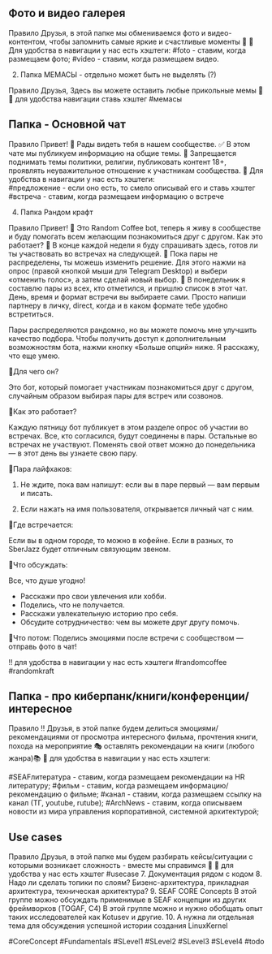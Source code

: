 ## Фото и видео галерея

Правило 
Друзья, в этой папке мы обмениваемся фото и видео-контентом, чтобы запомнить самые яркие и счастливые моменты 📸
🧭 Для удобства в навигации у нас есть хэштеги:
#foto - ставим, когда размещаем фото;
#video - ставим, когда размещаем видео.

2. Папка МЕМАСЫ - отдельно может быть не выделять (?)

Правило
Друзья, Здесь вы можете оставить любые прикольные мемы 💫
🙌 для удобства навигации ставь хэштег #мемасы

## Папка - Основной чат
Правило 
Привет! 🤩
Рады видеть тебя в нашем сообществе. 
✅ В этом чате мы публикуем информацию на общие темы.
🔴 Запрещается поднимать темы политики, религии, публиковать контент 18+, проявлять неуважительное отношение к  участникам сообщества. 
🧭 Для удобства в навигации у нас есть  хэштеги:  
#предложение - если оно есть, то смело описывай его и ставь хэштег
#встреча - ставим, когда размещаем информацию о  встрече

4. Папка Рандом крафт

Правило 
Привет! 👋
Это Random Coffee bot, теперь я живу в сообществе и буду помогать всем желающим познакомиться  друг с другом. 
Как это работает? 
📝 В конце каждой недели я буду спрашивать здесь, готов ли ты участвовать во встречах на следующей. 
🔄 Пока пары не распределены, ты можешь изменить решение. 
Для этого нажми на опрос (правой кнопкой мыши для Telegram Desktop) и выбери «отменить голос», а затем сделай новый выбор. 
🎲 В понедельник я составлю пары из всех, кто отметился, и пришлю список в этот чат. 
День, время и формат встречи вы выбираете сами. Просто напиши партнеру в личку, direct, когда и в каком формате тебе удобно встретиться. 

Пары распределяются рандомно, но вы можете помочь мне улучшить качество подбора. Чтобы получить доступ к дополнительным возможностям бота, нажми кнопку «Больше опций» ниже.
Я расскажу, что еще умею.


📌Для чего он? 

Это бот, который помогает участникам познакомиться друг с другом, случайным образом выбирая пары для встреч или созвонов.

📌Как это работает? 

Каждую пятницу бот публикует в этом разделе опрос об участии во встречах. Все, кто согласился, будут соединены в пары. Остальные во встречах не участвуют. Поменять свой ответ можно до понедельника — в этот день вы узнаете свою пару.

📌Пара лайфхаков: 

1. Не ждите, пока вам напишут: если вы в паре первый — вам первым и писать.

2. Если нажать на имя пользователя, открывается личный чат с ним. 

📌Где встречается: 

Если вы в одном городе, то можно в кофейне. Если в разных, то SberJazz будет отличным связующим звеном. 

📌Что обсуждать: 

Все, что душе угодно! 
- Расскажи про свои увлечения или хобби. 
- Поделись, что не получается. 
- Расскажи увлекательную историю про себя. 
- Обсудите сотрудничество: чем вы можете друг другу помочь. 

📌Что потом: 
Поделись эмоциями после встречи с сообществом — отправь фото в чат!

‼ для удобства в навигации у нас есть хэштеги
#randomcoffee
#randomkraft

## Папка - про киберпанк/книги/конференции/интересное
Правило
‼ Друзья, в этой папке будем делиться эмоциями/рекомендациями от просмотра интересного фильма, прочтения книги, похода на мероприятие 🎭 оставлять рекомендации на книги (любого жанра)📚 
🙌 для удобства в навигации у нас есть хэштеги:

#SEAFлитература - ставим, когда размещаем рекомендации на HR литературу;
#фильм - ставим, когда размещаем информацию/рекомендацию о фильме;
#канал -  ставим, когда размещаем ссылку на канал (ТГ, youtube, rutube);
#ArchNews - ставим, когда описываем новости из мира управления корпоративной, системной архитектурой;

## Use cases

Правило 
Друзья, в этой папке мы будем разбирать кейсы/ситуации с которыми возникает сложность - вместе мы справимся 🤗
🙌 для удобства у нас есть хэштег #usecase
7. Документация рядом с кодом
8. Надо ли сделать топики по слоям? Бизенс-архитектура, прикладная архитектура, техническая архитектура?
9. SEAF CORE Concepts
В этой группе можно обсуждать применимые в SEAF концепции из других фреймворков (TOGAF, C4)
В этой группе можно и нужно обобщать опыт таких исследователей как Kotusev и другие.
10. А нужна ли отдельная тема для обсуждения успешной истории создания LinuxKernel

#CoreConcept
#Fundamentals
#SLevel1 #SLevel2 #SLevel3 #SLevel4
#todo